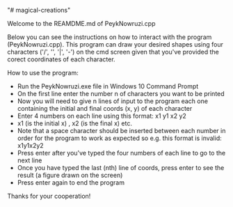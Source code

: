 "# magical-creations" 

Welcome to the REAMDME.md of PeykNowruzi.cpp

Below you can see the instructions on how to interact with the program (PeykNowruzi.cpp).
This program can draw your desired shapes using four characters ('/', '\', '|', '-') on the cmd screen given that you've provided the corect coordinates of each character.


How to use the program:
- Run the PeykNowruzi.exe file in Windows 10 Command Prompt
- On the first line enter the number n of characters you want to be printed
- Now you will need to give n lines of input to the program each one containing the initial and final coords (x, y) of each character
- Enter 4 numbers on each line using this format: x1 y1 x2 y2
- x1 (is the initial x) , x2 (is the final x) etc.
- Note that a space character should be inserted between each number in order for the program to work as expected so e.g. this format is invalid: x1y1x2y2
- Press enter after you've typed the four numbers of each line to go to the next line
- Once you have typed the last (nth) line of coords, press enter to see the result (a figure drawn on the screen)
- Press enter again to end the program


Thanks for your cooperation!
